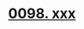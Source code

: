# [0098. xxx](https://github.com/tnotesjs/TNotes.react/tree/main/notes/0098.%20xxx)

<!-- region:toc -->



<!-- endregion:toc -->
